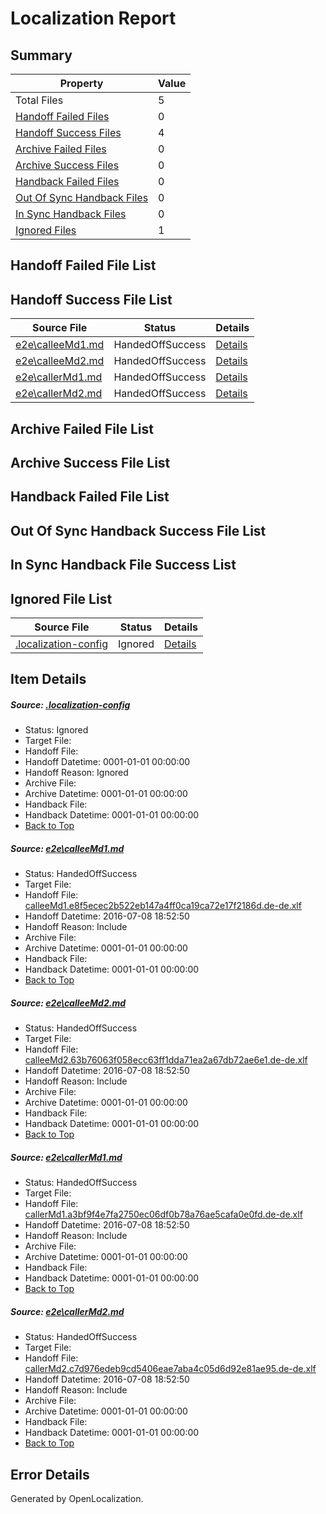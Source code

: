 # <a name='report-top'></a> Localization Report

## Summary
 Property | Value 
 -------- | ----- 
 Total Files | 5
[ Handoff Failed Files ](#handoff-failed-list)| 0
[ Handoff Success Files ](#handoff-success-list)| 4
[ Archive Failed Files ](#archive-failed-list)| 0
[ Archive Success Files ](#archive-success-list)| 0
[ Handback Failed Files ](#handback-failed-list)| 0
[ Out Of Sync Handback Files ](#outofsync-handback-success-list)| 0
[ In Sync Handback Files ](#insync-handback-success-list)| 0
[ Ignored Files ](#ignored-list)| 1

## <a name='handoff-failed-list'></a> Handoff Failed File List

## <a name='handoff-success-list'></a> Handoff Success File List
 Source File | Status | Details 
 ----------- | ------ | ------- 
 [e2e\calleeMd1.md](https://github.com/OpenLocalizationTestOrg/oltest/blob/956e0413e17293775e498e165bad43b3ad92a74c/e2e/calleeMd1.md) | HandedOffSuccess | [Details](#6463f96dcc646ea029975b3893d489877a311bd91)
 [e2e\calleeMd2.md](https://github.com/OpenLocalizationTestOrg/oltest/blob/956e0413e17293775e498e165bad43b3ad92a74c/e2e/calleeMd2.md) | HandedOffSuccess | [Details](#062358bdfc9164921008f8782e1b4241caf9c6412)
 [e2e\callerMd1.md](https://github.com/OpenLocalizationTestOrg/oltest/blob/956e0413e17293775e498e165bad43b3ad92a74c/e2e/callerMd1.md) | HandedOffSuccess | [Details](#321f0e05cc4f62d7aa8d73636dcab342a1cac2643)
 [e2e\callerMd2.md](https://github.com/OpenLocalizationTestOrg/oltest/blob/956e0413e17293775e498e165bad43b3ad92a74c/e2e/callerMd2.md) | HandedOffSuccess | [Details](#cdc847ff66eb8f18f3beb56d57a634740aa82edc4)

## <a name='archive-failed-list'></a> Archive Failed File List

## <a name='archive-success-list'></a> Archive Success File List

## <a name='handback-failed-list'></a> Handback Failed File List

## <a name='outofsync-handback-success-list'></a> Out Of Sync Handback Success File List

## <a name='insync-handback-success-list'></a> In Sync Handback File Success List

## <a name='ignored-list'></a> Ignored File List
 Source File | Status | Details 
 ----------- | ------ | ------- 
 [.localization-config](https://github.com/OpenLocalizationTestOrg/oltest/blob/956e0413e17293775e498e165bad43b3ad92a74c/.localization-config) | Ignored | [Details](#3d4f252ac210baf56311d7e97dcc2db10974dbd20)

## Item Details
##### <a name='3d4f252ac210baf56311d7e97dcc2db10974dbd20'></a> Source: [.localization-config](https://github.com/OpenLocalizationTestOrg/oltest/blob/956e0413e17293775e498e165bad43b3ad92a74c/.localization-config)
* Status: Ignored
* Target File: 
* Handoff File: 
* Handoff Datetime: 0001-01-01 00:00:00
* Handoff Reason: Ignored
* Archive File: 
* Archive Datetime: 0001-01-01 00:00:00
* Handback File: 
* Handback Datetime: 0001-01-01 00:00:00
* [Back to Top](#report-top)

##### <a name='6463f96dcc646ea029975b3893d489877a311bd91'></a> Source: [e2e\calleeMd1.md](https://github.com/OpenLocalizationTestOrg/oltest/blob/956e0413e17293775e498e165bad43b3ad92a74c/e2e/calleeMd1.md)
* Status: HandedOffSuccess
* Target File: 
* Handoff File: [calleeMd1.e8f5ecec2b522eb147a4ff0ca19ca72e17f2186d.de-de.xlf](https://github.com/OpenLocalizationTestOrg/olhandoff-e2e/blob/18d7a0333a0419bcf130ac44ec12751eb244b5eb/ol-handoff/OpenLocalizationTestOrg/oltest-dede-fly/ci/ht/calleeMd1.e8f5ecec2b522eb147a4ff0ca19ca72e17f2186d.de-de.xlf)
* Handoff Datetime: 2016-07-08 18:52:50
* Handoff Reason: Include
* Archive File: 
* Archive Datetime: 0001-01-01 00:00:00
* Handback File: 
* Handback Datetime: 0001-01-01 00:00:00
* [Back to Top](#report-top)

##### <a name='062358bdfc9164921008f8782e1b4241caf9c6412'></a> Source: [e2e\calleeMd2.md](https://github.com/OpenLocalizationTestOrg/oltest/blob/956e0413e17293775e498e165bad43b3ad92a74c/e2e/calleeMd2.md)
* Status: HandedOffSuccess
* Target File: 
* Handoff File: [calleeMd2.63b76063f058ecc63ff1dda71ea2a67db72ae6e1.de-de.xlf](https://github.com/OpenLocalizationTestOrg/olhandoff-e2e/blob/18d7a0333a0419bcf130ac44ec12751eb244b5eb/ol-handoff/OpenLocalizationTestOrg/oltest-dede-fly/ci/ht/calleeMd2.63b76063f058ecc63ff1dda71ea2a67db72ae6e1.de-de.xlf)
* Handoff Datetime: 2016-07-08 18:52:50
* Handoff Reason: Include
* Archive File: 
* Archive Datetime: 0001-01-01 00:00:00
* Handback File: 
* Handback Datetime: 0001-01-01 00:00:00
* [Back to Top](#report-top)

##### <a name='321f0e05cc4f62d7aa8d73636dcab342a1cac2643'></a> Source: [e2e\callerMd1.md](https://github.com/OpenLocalizationTestOrg/oltest/blob/956e0413e17293775e498e165bad43b3ad92a74c/e2e/callerMd1.md)
* Status: HandedOffSuccess
* Target File: 
* Handoff File: [callerMd1.a3bf9f4e7fa2750ec06df0b78a76ae5cafa0e0fd.de-de.xlf](https://github.com/OpenLocalizationTestOrg/olhandoff-e2e/blob/18d7a0333a0419bcf130ac44ec12751eb244b5eb/ol-handoff/OpenLocalizationTestOrg/oltest-dede-fly/ci/ht/callerMd1.a3bf9f4e7fa2750ec06df0b78a76ae5cafa0e0fd.de-de.xlf)
* Handoff Datetime: 2016-07-08 18:52:50
* Handoff Reason: Include
* Archive File: 
* Archive Datetime: 0001-01-01 00:00:00
* Handback File: 
* Handback Datetime: 0001-01-01 00:00:00
* [Back to Top](#report-top)

##### <a name='cdc847ff66eb8f18f3beb56d57a634740aa82edc4'></a> Source: [e2e\callerMd2.md](https://github.com/OpenLocalizationTestOrg/oltest/blob/956e0413e17293775e498e165bad43b3ad92a74c/e2e/callerMd2.md)
* Status: HandedOffSuccess
* Target File: 
* Handoff File: [callerMd2.c7d976edeb9cd5406eae7aba4c05d6d92e81ae95.de-de.xlf](https://github.com/OpenLocalizationTestOrg/olhandoff-e2e/blob/18d7a0333a0419bcf130ac44ec12751eb244b5eb/ol-handoff/OpenLocalizationTestOrg/oltest-dede-fly/ci/ht/callerMd2.c7d976edeb9cd5406eae7aba4c05d6d92e81ae95.de-de.xlf)
* Handoff Datetime: 2016-07-08 18:52:50
* Handoff Reason: Include
* Archive File: 
* Archive Datetime: 0001-01-01 00:00:00
* Handback File: 
* Handback Datetime: 0001-01-01 00:00:00
* [Back to Top](#report-top)


## Error Details

Generated by OpenLocalization.
